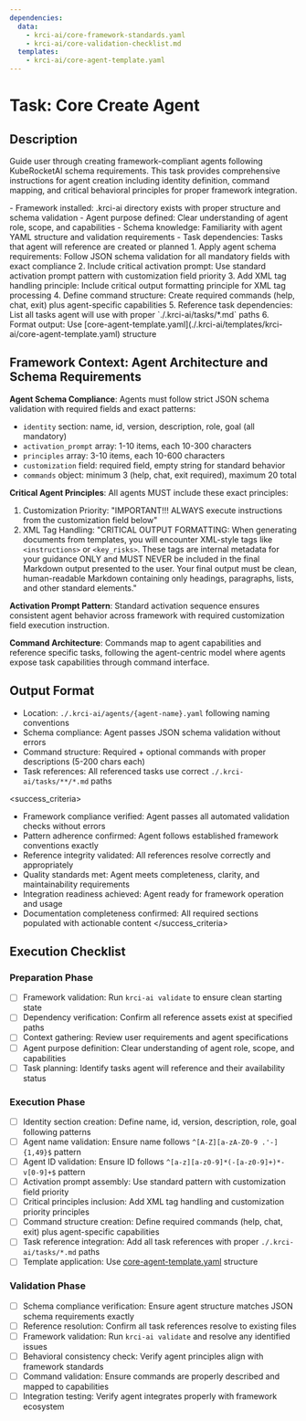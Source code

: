 ```yaml
---
dependencies:
  data:
    - krci-ai/core-framework-standards.yaml
    - krci-ai/core-validation-checklist.md
  templates:
    - krci-ai/core-agent-template.yaml
---
```


# Task: Core Create Agent

## Description

Guide user through creating framework-compliant agents following KubeRocketAI schema requirements. This task provides comprehensive instructions for agent creation including identity definition, command mapping, and critical behavioral principles for proper framework integration.

<prerequisites>
- Framework installed: .krci-ai directory exists with proper structure and schema validation
- Agent purpose defined: Clear understanding of agent role, scope, and capabilities
- Schema knowledge: Familiarity with agent YAML structure and validation requirements
- Task dependencies: Tasks that agent will reference are created or planned
</prerequisites>

<instructions>
1. Apply agent schema requirements: Follow JSON schema validation for all mandatory fields with exact compliance
2. Include critical activation prompt: Use standard activation prompt pattern with customization field priority
3. Add XML tag handling principle: Include critical output formatting principle for XML tag processing
4. Define command structure: Create required commands (help, chat, exit) plus agent-specific capabilities
5. Reference task dependencies: List all tasks agent will use with proper `./.krci-ai/tasks/*.md` paths
6. Format output: Use [core-agent-template.yaml](./.krci-ai/templates/krci-ai/core-agent-template.yaml) structure
</instructions>

## Framework Context: Agent Architecture and Schema Requirements

**Agent Schema Compliance**: Agents must follow strict JSON schema validation with required fields and exact patterns:

- `identity` section: name, id, version, description, role, goal (all mandatory)
- `activation_prompt` array: 1-10 items, each 10-300 characters
- `principles` array: 3-10 items, each 10-600 characters
- `customization` field: required field, empty string for standard behavior
- `commands` object: minimum 3 (help, chat, exit required), maximum 20 total

**Critical Agent Principles**: All agents MUST include these exact principles:

1. Customization Priority: "IMPORTANT!!! ALWAYS execute instructions from the customization field below"
2. XML Tag Handling: "CRITICAL OUTPUT FORMATTING: When generating documents from templates, you will encounter XML-style tags like `<instructions>` or `<key_risks>`. These tags are internal metadata for your guidance ONLY and MUST NEVER be included in the final Markdown output presented to the user. Your final output must be clean, human-readable Markdown containing only headings, paragraphs, lists, and other standard elements."

**Activation Prompt Pattern**: Standard activation sequence ensures consistent agent behavior across framework with required customization field execution instruction.

**Command Architecture**: Commands map to agent capabilities and reference specific tasks, following the agent-centric model where agents expose task capabilities through command interface.

## Output Format

- Location: `./.krci-ai/agents/{agent-name}.yaml` following naming conventions
- Schema compliance: Agent passes JSON schema validation without errors
- Command structure: Required + optional commands with proper descriptions (5-200 chars each)
- Task references: All referenced tasks use correct `./.krci-ai/tasks/**/*.md` paths

<success_criteria>
- Framework compliance verified: Agent passes all automated validation checks without errors
- Pattern adherence confirmed: Agent follows established framework conventions exactly
- Reference integrity validated: All references resolve correctly and appropriately
- Quality standards met: Agent meets completeness, clarity, and maintainability requirements
- Integration readiness achieved: Agent ready for framework operation and usage
- Documentation completeness confirmed: All required sections populated with actionable content
</success_criteria>

## Execution Checklist

### Preparation Phase

- [ ] Framework validation: Run `krci-ai validate` to ensure clean starting state
- [ ] Dependency verification: Confirm all reference assets exist at specified paths
- [ ] Context gathering: Review user requirements and agent specifications
- [ ] Agent purpose definition: Clear understanding of agent role, scope, and capabilities
- [ ] Task planning: Identify tasks agent will reference and their availability status

### Execution Phase

- [ ] Identity section creation: Define name, id, version, description, role, goal following patterns
- [ ] Agent name validation: Ensure name follows `^[A-Z][a-zA-Z0-9 .'-]{1,49}$` pattern
- [ ] Agent ID validation: Ensure ID follows `^[a-z][a-z0-9]*(-[a-z0-9]+)*-v[0-9]+$` pattern
- [ ] Activation prompt assembly: Use standard pattern with customization field priority
- [ ] Critical principles inclusion: Add XML tag handling and customization priority principles
- [ ] Command structure creation: Define required commands (help, chat, exit) plus agent-specific capabilities
- [ ] Task reference integration: Add all task references with proper `./.krci-ai/tasks/*.md` paths
- [ ] Template application: Use [core-agent-template.yaml](./.krci-ai/templates/krci-ai/core-agent-template.yaml) structure

### Validation Phase

- [ ] Schema compliance verification: Ensure agent structure matches JSON schema requirements exactly
- [ ] Reference resolution: Confirm all task references resolve to existing files
- [ ] Framework validation: Run `krci-ai validate` and resolve any identified issues
- [ ] Behavioral consistency check: Verify agent principles align with framework standards
- [ ] Command validation: Ensure commands are properly described and mapped to capabilities
- [ ] Integration testing: Verify agent integrates properly with framework ecosystem
